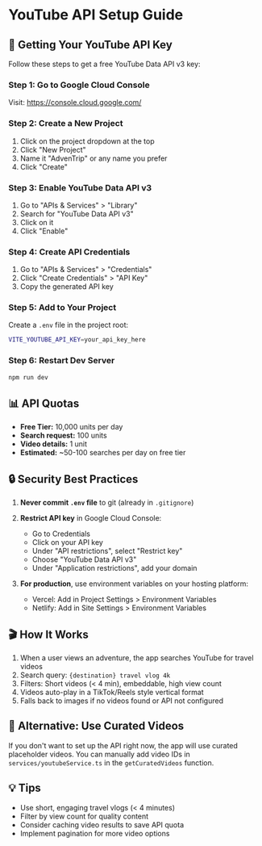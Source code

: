 # YouTube API Setup Guide

## 🎥 Getting Your YouTube API Key

Follow these steps to get a free YouTube Data API v3 key:

### Step 1: Go to Google Cloud Console
Visit: https://console.cloud.google.com/

### Step 2: Create a New Project
1. Click on the project dropdown at the top
2. Click "New Project"
3. Name it "AdvenTrip" or any name you prefer
4. Click "Create"

### Step 3: Enable YouTube Data API v3
1. Go to "APIs & Services" > "Library"
2. Search for "YouTube Data API v3"
3. Click on it
4. Click "Enable"

### Step 4: Create API Credentials
1. Go to "APIs & Services" > "Credentials"
2. Click "Create Credentials" > "API Key"
3. Copy the generated API key

### Step 5: Add to Your Project
Create a `.env` file in the project root:

```bash
VITE_YOUTUBE_API_KEY=your_api_key_here
```

### Step 6: Restart Dev Server
```bash
npm run dev
```

## 📊 API Quotas

- **Free Tier:** 10,000 units per day
- **Search request:** 100 units
- **Video details:** 1 unit
- **Estimated:** ~50-100 searches per day on free tier

## 🔒 Security Best Practices

1. **Never commit `.env` file** to git (already in `.gitignore`)
2. **Restrict API key** in Google Cloud Console:
   - Go to Credentials
   - Click on your API key
   - Under "API restrictions", select "Restrict key"
   - Choose "YouTube Data API v3"
   - Under "Application restrictions", add your domain

3. **For production**, use environment variables on your hosting platform:
   - Vercel: Add in Project Settings > Environment Variables
   - Netlify: Add in Site Settings > Environment Variables

## 🎬 How It Works

1. When a user views an adventure, the app searches YouTube for travel videos
2. Search query: `{destination} travel vlog 4k`
3. Filters: Short videos (< 4 min), embeddable, high view count
4. Videos auto-play in a TikTok/Reels style vertical format
5. Falls back to images if no videos found or API not configured

## 🚀 Alternative: Use Curated Videos

If you don't want to set up the API right now, the app will use curated placeholder videos. You can manually add video IDs in `services/youtubeService.ts` in the `getCuratedVideos` function.

## 💡 Tips

- Use short, engaging travel vlogs (< 4 minutes)
- Filter by view count for quality content
- Consider caching video results to save API quota
- Implement pagination for more video options

